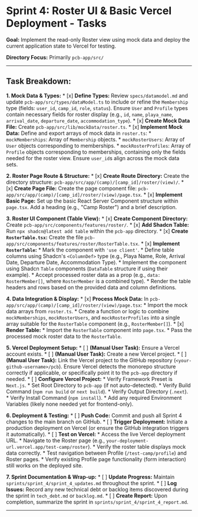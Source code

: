 # Sprint 4: Roster UI & Basic Vercel Deployment - Tasks

**Goal:** Implement the read-only Roster view using mock data and deploy the current application state to Vercel for testing.

**Directory Focus:** Primarily `pcb-app/src/`

---

## Task Breakdown:

**1. Mock Data & Types:**
    *   [x] **Define Types:** Review `specs/datamodel.md` and update `pcb-app/src/types/dataModel.ts` to include or refine the `Membership` type (fields: `user_id`, `camp_id`, `role`, `status`). Ensure `User` and `Profile` types contain necessary fields for roster display (e.g., `id`, `name`, `playa_name`, `arrival_date`, `departure_date`, `accommodation_type`).
    *   [x] **Create Mock Data File:** Create `pcb-app/src/lib/mockData/roster.ts`.
    *   [x] **Implement Mock Data:** Define and export arrays of mock data in `roster.ts`:
        *   `mockMemberships`: Array of `Membership` objects.
        *   `mockRosterUsers`: Array of `User` objects corresponding to memberships.
        *   `mockRosterProfiles`: Array of `Profile` objects corresponding to memberships, containing only the fields needed for the roster view. Ensure `user_id`s align across the mock data sets.

**2. Roster Page Route & Structure:**
    *   [x] **Create Route Directory:** Create the directory structure: `pcb-app/src/app/(camp)/[camp_id]/roster/(view)/`.
    *   [x] **Create Page File:** Create the page component file: `pcb-app/src/app/(camp)/[camp_id]/roster/(view)/page.tsx`.
    *   [x] **Implement Basic Page:** Set up the basic React Server Component structure within `page.tsx`. Add a heading (e.g., "Camp Roster") and a brief description.

**3. Roster UI Component (Table View):**
    *   [x] **Create Component Directory:** Create `pcb-app/src/components/features/roster/`.
    *   [x] **Add Shadcn Table:** Run `npx shadcn@latest add table` within the `pcb-app` directory.
    *   [x] **Create `RosterTable.tsx`:** Create the file `pcb-app/src/components/features/roster/RosterTable.tsx`.
    *   [x] **Implement `RosterTable`:**
        *   Mark the component with `'use client'`.
        *   Define table columns using Shadcn's `<ColumnDef>` type (e.g., Playa Name, Role, Arrival Date, Departure Date, Accommodation Type).
        *   Implement the component using Shadcn `Table` components (`DataTable` structure if using their example).
        *   Accept processed roster data as a prop (e.g., `data: RosterMember[]`, where `RosterMember` is a combined type).
        *   Render the table headers and rows based on the provided data and column definitions.

**4. Data Integration & Display:**
    *   [x] **Process Mock Data:** In `pcb-app/src/app/(camp)/[camp_id]/roster/(view)/page.tsx`:
        *   Import the mock data arrays from `roster.ts`.
        *   Create a function or logic to combine `mockMemberships`, `mockRosterUsers`, and `mockRosterProfiles` into a single array suitable for the `RosterTable` component (e.g., `RosterMember[]`).
    *   [x] **Render Table:**
        *   Import the `RosterTable` component into `page.tsx`.
        *   Pass the processed mock roster data to the `RosterTable`.

**5. Vercel Deployment Setup:**
    *   [ ] **(Manual User Task):** Ensure a Vercel account exists.
    *   [ ] **(Manual User Task):** Create a new Vercel project.
    *   [ ] **(Manual User Task):** Link the Vercel project to the GitHub repository (`<your-github-username>/pcb`). Ensure Vercel detects the monorepo structure correctly if applicable, or specifically point it to the `pcb-app` directory if needed.
    *   [ ] **Configure Vercel Project:**
        *   Verify Framework Preset is `Next.js`.
        *   Set Root Directory to `pcb-app` (if not auto-detected).
        *   Verify Build Command (`npm run build` or `next build`).
        *   Verify Output Directory (`.next`).
        *   Verify Install Command (`npm install`).
        *   Add any required Environment Variables (likely none needed yet for frontend-only).

**6. Deployment & Testing:**
    *   [ ] **Push Code:** Commit and push all Sprint 4 changes to the main branch on GitHub.
    *   [ ] **Trigger Deployment:** Initiate a production deployment on Vercel (or ensure the GitHub integration triggers it automatically).
    *   [ ] **Test on Vercel:**
        *   Access the live Vercel deployment URL.
        *   Navigate to the Roster page (e.g., `your-deployment-url.vercel.app/test-camp/roster`).
        *   Verify the roster table displays mock data correctly.
        *   Test navigation between Profile (`/test-camp/profile`) and Roster pages.
        *   Verify existing Profile page functionality (form interaction) still works on the deployed site.

**7. Sprint Documentation & Wrap-up:**
    *   [ ] **Update Progress:** Maintain `sprints/sprint_4/sprint_4_updates.md` throughout the sprint.
    *   [ ] **Log Issues:** Record any new technical debt or backlog items discovered during the sprint in `tech_debt.md` or `backlog.md`.
    *   [ ] **Create Report:** Upon completion, summarize the sprint in `sprints/sprint_4/sprint_4_report.md`.

---
